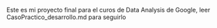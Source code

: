 Este es mi proyecto final para el curos de Data Analysis de Google, leer CasoPractico_desarrollo.md para seguirlo
